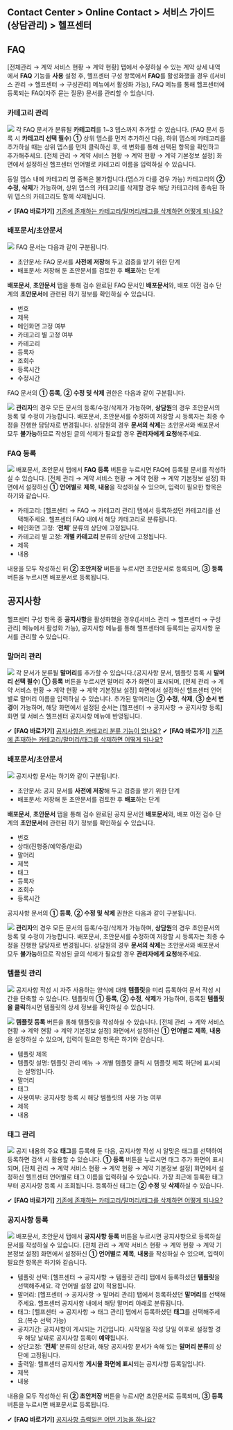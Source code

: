 ## Contact Center > Online Contact > 서비스 가이드 (상담관리) > 헬프센터

## FAQ
[전체관리 → 계약 서비스 현황 → 계약 현황] 탭에서 수정하실 수 있는 계약 상세 내역에서 **FAQ** 기능을 **사용** 설정 후, 헬프센터 구성 항목에서 **FAQ**를 활성화했을 경우 ([서비스 관리 → 헬프센터 → 구성관리] 메뉴에서 활성화 가능), FAQ 메뉴를 통해 헬프센터에 등록되는 FAQ(자주 묻는 질문) 문서를 관리할 수 있습니다.

### 카테고리 관리
![](http://static.toastoven.net/prod_contact_center/3.1-(1)_2.png)
각 FAQ 문서가 분류될 **카테고리**를 1~3 뎁스까지 추가할 수 있습니다. (FAQ 문서 등록 시 **카테고리 선택 필수**)
**①** 상위 뎁스를 먼저 추가하신 다음, 하위 뎁스에 카테고리를 추가하실 때는 상위 뎁스를 먼저 클릭하신 후, 색 변화를 통해 선택된 항목을 확인하고 추가해주세요. [전체 관리 → 계약 서비스 현황 → 계약 현황 → 계약 기본정보 설정] 화면에서 설정하신 헬프센터 언어별로 카테고리 이름을 입력하실 수 있습니다.

동일 뎁스 내에 카테고리 명 중복은 불가합니다.(뎁스가 다를 경우 가능)
카테고리의 **② 수정, 삭제**가 가능하며, 상위 뎁스의 카테고리를 삭제할 경우 해당 카테고리에 종속된 하위 뎁스의 카테고리도 함께 삭제됩니다.

✔ **\[FAQ 바로가기]** [기존에 존재하는 카테고리/말머리/태그를 삭제하면 어떻게 되나요?](https://nhn-contact.oc.toast.com/oc/hc/article/63/)

### 배포문서/초안문서
![](http://static.toastoven.net/prod_contact_center/3.1-(2)_1.png)
FAQ 문서는 다음과 같이 구분됩니다.

- 초안문서: FAQ 문서를 **사전에 저장**해 두고 검증을 받기 위한 단계
- 배포문서: 저장해 둔 초안문서를 검토한 후 **배포**하는 단계

**배포문서**, **초안문서** 탭을 통해 검수 완료된 FAQ 문서인 **배포문서**와, 배포 이전 검수 단계의 **초안문서**에 관련된 하기 정보를 확인하실 수 있습니다.

- 번호
- 제목
- 메인화면 고정 여부
- 카테고리 별 고정 여부
- 카테고리
- 등록자
- 조회수
- 등록시간
- 수정시간

FAQ 문서의 **① 등록**, **② 수정 및 삭제** 권한은 다음과 같이 구분됩니다.

![](http://static.toastoven.net/prod_contact_center/3.1-(2)a.png)
**관리자**의 경우 모든 문서의 등록/수정/삭제가 가능하며, **상담원**의 경우 초안문서의 등록 및 수정이 가능합니다.
배포문서, 초안문서를 수정하여 저장할 시 등록자는 최종 수정을 진행한 담당자로 변경됩니다. 상담원의 경우 **문서의 삭제**는 초안문서와 배포문서 모두 **불가능**하므로 작성된 글의 삭제가 필요할 경우 **관리자에게 요청**해주세요.

### FAQ 등록
![](http://static.toastoven.net/prod_contact_center/3.1-(3)_1.png)
배포문서, 초안문서 탭에서 **FAQ 등록** 버튼을 누르시면 FAQ에 등록될 문서를 작성하실 수 있습니다. [전체 관리 → 계약 서비스 현황 → 계약 현황 → 계약 기본정보 설정] 화면에서 설정하신 **① 언어별**로 **제목**, **내용**을 작성하실 수 있으며, 입력이 필요한 항목은 하기와 같습니다.

- 카테고리: [헬프센터 → FAQ → 카테고리 관리] 탭에서 등록하셨던 카테고리를 선택해주세요. 헬프센터 FAQ 내에서 해당 카테고리로 분류됩니다.
- 메인화면 고정: ‘**전체**’ 분류의 상단에 고정됩니다.
- 카테고리 별 고정: **개별 카테고리** 분류의 상단에 고정됩니다.
- 제목
- 내용

내용을 모두 작성하신 뒤 **② 초안저장** 버튼을 누르시면 초안문서로 등록되며, **③ 등록** 버튼을 누르시면 배포문서로 등록됩니다.

## 공지사항
헬프센터 구성 항목 중 **공지사항**을 활성화했을 경우([서비스 관리 → 헬프센터 → 구성관리] 메뉴에서 활성화 가능), 공지사항 메뉴를 통해 헬프센터에 등록되는 공지사항 문서를 관리할 수 있습니다.

### 말머리 관리
![](http://static.toastoven.net/prod_contact_center/3.2-(1)_1.png)
각 문서가 분류될 **말머리**를 추가할 수 있습니다.(공지사항 문서, 템플릿 등록 시 **말머리 선택 필수**)
**① 등록** 버튼을 누르시면 말머리 추가 화면이 표시되며, [전체 관리 → 계약 서비스 현황 → 계약 현황 → 계약 기본정보 설정] 화면에서 설정하신 헬프센터 언어별로 말머리 이름을 입력하실 수 있습니다. 추가된 말머리는 **② 수정**, **삭제**, **③ 순서 변경**이 가능하며, 해당 화면에서 설정된 순서는 [헬프센터 → 공지사항 → 공지사항 등록] 화면 및 서비스 헬프센터 공지사항 메뉴에 반영됩니다.

✔ **\[FAQ 바로가기]** [공지사항은 카테고리 분류 기능이 없나요?](https://nhn-contact.oc.toast.com/oc/hc/article/47/)
✔ **\[FAQ 바로가기]** [기존에 존재하는 카테고리/말머리/태그를 삭제하면 어떻게 되나요?](https://nhn-contact.oc.toast.com/oc/hc/article/63/)

### 배포문서/초안문서
![](http://static.toastoven.net/prod_contact_center/3.2-(2)_1.png)
공지사항 문서는 하기와 같이 구분됩니다.

- 초안문서: 공지 문서를 **사전에 저장**해 두고 검증을 받기 위한 단계
- 배포문서: 저장해 둔 초안문서를 검토한 후 **배포**하는 단계

**배포문서**, **초안문서** 탭을 통해 검수 완료된 공지 문서인 **배포문서**와, 배포 이전 검수 단계의 **초안문서**에 관련된 하기 정보를 확인하실 수 있습니다.

- 번호
- 상태(진행중/예약중/완료)
- 말머리
- 제목
- 태그
- 등록자
- 조회수
- 등록시간

공지사항 문서의 **① 등록**, **② 수정 및 삭제** 권한은 다음과 같이 구분됩니다.

![](http://static.toastoven.net/prod_contact_center/3.1-(2)a.png)
**관리자**의 경우 모든 문서의 등록/수정/삭제가 가능하며, **상담원**의 경우 초안문서의 등록 및 수정이 가능합니다.
배포문서, 초안문서를 수정하여 저장할 시 등록자는 최종 수정을 진행한 담당자로 변경됩니다. 상담원의 경우 **문서의 삭제**는 초안문서와 배포문서 모두 **불가능**하므로 작성된 글의 삭제가 필요할 경우 **관리자에게 요청**해주세요.

### 템플릿 관리
![](http://static.toastoven.net/prod_contact_center/3.2-(3)_1.png)
공지사항 작성 시 자주 사용하는 양식에 대해 **템플릿**을 미리 등록하여 문서 작성 시간을 단축할 수 있습니다. 템플릿의 **① 등록**, **② 수정**, **삭제**가 가능하며, 등록된 **템플릿을 클릭**하시면 템플릿의 상세 정보를 확인하실 수 있습니다.

![](http://static.toastoven.net/prod_contact_center/3.2-(4)_1.png)
**템플릿 등록** 버튼을 통해 템플릿을 작성하실 수 있습니다. [전체 관리 → 계약 서비스 현황 → 계약 현황 → 계약 기본정보 설정] 화면에서 설정하신 **① 언어별**로 **제목**, **내용**을 설정하실 수 있으며, 입력이 필요한 항목은 하기와 같습니다.

- 템플릿 제목
- 템플릿 설명: 템플릿 관리 메뉴 → 개별 템플릿 클릭 시 템플릿 제목 하단에 표시되는 설명입니다.
- 말머리
- 태그
- 사용여부: 공지사항 등록 시 해당 템플릿의 사용 가능 여부
- 제목
- 내용

### 태그 관리
![](http://static.toastoven.net/prod_contact_center/3.2-(5)_1.png)
공지 내용의 주요 **태그**를 등록해 둔 다음, 공지사항 작성 시 알맞은 태그를 선택하여 등록하면 검색 시 활용할 수 있습니다.
**① 등록** 버튼을 누르시면 태그 추가 화면이 표시되며, [전체 관리 → 계약 서비스 현황 → 계약 현황 → 계약 기본정보 설정] 화면에서 설정하신 헬프센터 언어별로 태그 이름을 입력하실 수 있습니다. 가장 최근에 등록한 태그부터 공지사항 등록 시 조회됩니다. 등록하신 태그는 **② 수정** 및 **삭제**하실 수 있습니다.

✔ **\[FAQ 바로가기]** [기존에 존재하는 카테고리/말머리/태그를 삭제하면 어떻게 되나요?](https://nhn-contact.oc.toast.com/oc/hc/article/63/)

### 공지사항 등록
![](http://static.toastoven.net/prod_contact_center/3.2-(6)_1.png)
배포문서, 초안문서 탭에서 **공지사항 등록** 버튼을 누르시면 공지사항으로 등록하실 문서를 작성하실 수 있습니다. [전체 관리 → 계약 서비스 현황 → 계약 현황 → 계약 기본정보 설정] 화면에서 설정하신 **① 언어별**로 **제목**, **내용**을 작성하실 수 있으며, 입력이 필요한 항목은 하기와 같습니다.

- 템플릿 선택: [헬프센터 → 공지사항 → 템플릿 관리] 탭에서 등록하셨던 **템플릿**을 선택해주세요. 각 언어별 설정 값이 적용됩니다.
- 말머리: [헬프센터 → 공지사항 → 말머리 관리] 탭에서 등록하셨던 **말머리**를 선택해주세요. 헬프센터 공지사항 내에서 해당 말머리 아래로 분류됩니다.
- 태그: [헬프센터 → 공지사항 → 태그 관리] 탭에서 등록하셨던 **태그**를 선택해주세요.(복수 선택 가능)
- 공지기간: 공지사항이 게시되는 기간입니다. 시작일을 작성 당일 이후로 설정할 경우 해당 날짜로 공지사항 등록이 **예약**됩니다.
- 상단고정: ‘**전체**’ 분류의 상단과, 해당 공지사항 문서가 속해 있는 **말머리 분류**의 상단에 고정됩니다.
- 출력일: 헬프센터 공지사항 **게시물 화면에 표시**되는 공지사항 등록일입니다.
- 제목
- 내용

내용을 모두 작성하신 뒤 **② 초안저장** 버튼을 누르시면 초안문서로 등록되며, **③ 등록** 버튼을 누르시면 배포문서로 등록됩니다.

✔ **\[FAQ 바로가기]** [공지사항 출력일은 어떤 기능을 하나요?](https://nhn-contact.oc.toast.com/oc/hc/article/46/)

